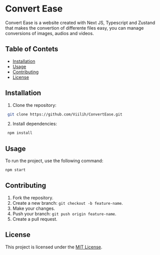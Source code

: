 # Convert Ease
Convert Ease is a website created with Next JS, Typescript and Zustand that makes the convertion of differente files easy, you can manage conversions of images, audios and videos. 

## Table of Contets
- [Installation](#installation)
- [Usage](#usage)
- [Contributing](#contributing)
- [License](#license)

## Installation
1. Clone the repository:
```bash
 git clone https://github.com/Viilih/ConvertEase.git
```

2. Install dependencies:
```bash
 npm install
 ```

## Usage
To run the project, use the following command:
```bash
npm start
```

## Contributing
1. Fork the repository.
2. Create a new branch: `git checkout -b feature-name`.
3. Make your changes.
4. Push your branch: `git push origin feature-name`.
5. Create a pull request.

## License
This project is licensed under the [MIT License](LICENSE).
